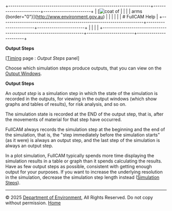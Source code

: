 +---------------------------------------------------------------------+-----------------------+-----------------------+
| [![coat of                                                          |                       | [](index.htm)         |
| arms](imgs/coa_env.png){border="0"}](http://www.environment.gov.au) |                       |                       |
|                                                                     |                       | # FullCAM Help        |
+---------------------------------------------------------------------+-----------------------+-----------------------+
|                                                                     |                       |                       |
+---------------------------------------------------------------------+-----------------------+-----------------------+

**Output Steps**

\[[Timing](199_Timing.htm) page : *Output Steps* panel\]

Choose which simulation steps produce outputs, that you can view on the
[Output Windows](168_Output%20Window.htm).

**Output Steps**

An *output step* is a simulation step in which the state of the
simulation is recorded in the outputs, for viewing in the output windows
(which show graphs and tables of results), for risk analysis, and so on.

The simulation state is recorded at the END of the output step, that is,
after the movements of material for that step have occurred.

FullCAM always records the simulation step at the beginning and the end
of the simulation, that is, the "step immediately before the simulation
starts" (as it were) is always an output step, and the last step of the
simulation is always an output step.

In a plot simulation, FullCAM typically spends more time displaying the
simulation results in a table or graph than it spends calculating the
results. Have as few output steps as possible, consistent with getting
enough output for your purposes. If you want to increase the underlying
resolution in the simulation, decrease the simulation step length
instead ([Simulation Steps](5_Simulation%20Steps.htm)).

------------------------------------------------------------------------

© 2025 [Department of
Environment](http://www.environment.gov.au "Department of Environment"),
All Rights Reserved. Do not copy without permission.
[Home](index.htm "help index")
